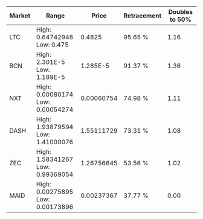 | Market | Range | Price| Retracement | Doubles to 50% |
| --- | --- | --- | --- | --- |
| LTC | High: 0.64742948<br />Low: 0.475 | 0.4825 | 95.65 % | 1.16 |
| BCN | High: 2.301E-5<br />Low: 1.189E-5 | 1.285E-5 | 91.37 % | 1.36 |
| NXT | High: 0.00080174<br />Low: 0.00054274 | 0.00060754 | 74.98 % | 1.11 |
| DASH | High: 1.93879594<br />Low: 1.41000076 | 1.55111729 | 73.31 % | 1.08 |
| ZEC | High: 1.58341267<br />Low: 0.99369054 | 1.26756645 | 53.56 % | 1.02 |
| MAID | High: 0.00275895<br />Low: 0.00173896 | 0.00237367 | 37.77 % | 0.00 |
